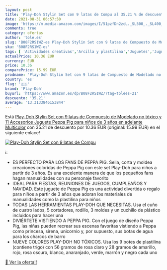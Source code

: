 ```yaml
---
layout: post
title: 'Play-Doh Stylin Set con 9 latas de Compu al 35.21 % de descuento'
date: 2021-08-31 06:57:50
image: 'https://m.media-amazon.com/images/I/51pzfDn2zcL._SL500_._SL400_.jpg'
comments: true
category: ofertas
author: 'tole.es'
slug: 'B08F2RS1WZ-es Play-Doh Stylin Set con 9 latas de Compuesto de Modelado...'
sku: 'B08F2RS1WZ-es'
tags: [ 'Actividades creativas','Arcilla y plastilina','Juguetes','Juguetes y juegos','play-doh', ]
actualPrice: 10.36 EUR
currency: EUR
price: 10.36
comparePrice: 15.99 EUR
prodname: 'Play-Doh Stylin Set con 9 latas de Compuesto de Modelado no tóxico y 11 Accesorios  Juguete Peppa Pig para niños de 3 años en adelante  Multicolor'
country: 'es'
flag: '🇪🇸'
brand: 'Play-Doh'
buyurl: 'https://www.amazon.es/dp/B08F2RS1WZ/?tag=tolees-21'
descuento: '35.21'
average: '13.3133846153844'
---
```


Está [Play-Doh Stylin Set con 9 latas de Compuesto de Modelado no tóxico y 11 Accesorios  Juguete Peppa Pig para niños de 3 años en adelante  Multicolor](https://www.amazon.es/dp/B08F2RS1WZ/?tag=tolees-21) con 35.21 de descuento por 10.36 EUR (original: 15.99 EUR) en el siguiente enlace!

[![Play-Doh Stylin Set con 9 latas de Compu](https://m.media-amazon.com/images/I/51pzfDn2zcL._SL500_._SL400_.jpg)](https://www.amazon.es/dp/B08F2RS1WZ/?tag=tolees-21)

ℹ️:

- ES PERFECTO PARA LOS FANS DE PEPPA PIG. Sella, corta y moldea creaciones coloridas de Peppa Pig con este set Play-Doh para niños a partir de 3 años. Es una excelente manera de que los pequeños fans hagan manualidades con su personaje favorito
- IDEAL PARA FIESTAS, REUNIONES DE JUEGOS, CUMPLEAÑOS Y NAVIDAD. Este juguete de Peppa Pig es una actividad divertida o regalo para niños a partir de 3 años que adoran los materiales de manualidades como la plastilina para niños
- TODAS LAS HERRAMIENTAS PLAY-DOH QUE NECESITAS. Usa el cuño de cuatro lados, 5 cortadores, rodillo, 3 moldes y un cuchillo de plástico incluidos para hacer una
- DIVIÉRTETE VISTIENDO A PEPPA PIG. Con el juego de diseño Peppa Pig, las niñas pueden recrear sus escenas favoritas vistiendo a Peppa como princesa, sirena, unicornio y, por supuesto, sus botas de agua para los charcos de barro
- NUEVE COLORES PLAY-DOH NO TÓXICOS. Usa los 9 botes de plastilina (contiene trigo) con 56 gramos de rosa claro y 28 gramos de amarillo, rojo, rosa oscuro, blanco, anaranjado, verde, marrón y negro cada uno

[🛒 Ver la oferta!!](https://www.amazon.es/dp/B08F2RS1WZ/?tag=tolees-21)
